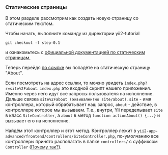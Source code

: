 ### Статические страницы

В этом разделе рассмотрим как создать новую страницу со статическим текстом.

Чтобы начать, выполните команду из директории yii2-tutorial

```
git checkout -f step-0.1
```
и ознакомьтесь с 
<a href="https://github.com/yiisoft/yii2/blob/master/docs/guide-ru/structure-views.md#%D0%A0%D0%B5%D0%BD%D0%B4%D0%B5%D1%80%D0%B8%D0%BD%D0%B3-%D1%81%D1%82%D0%B0%D1%82%D0%B8%D1%87%D0%B5%D1%81%D0%BA%D0%B8%D1%85-%D1%81%D1%82%D1%80%D0%B0%D0%BD%D0%B8%D1%86-" target="_blank">
официальной документацией по статическим страницам.
</a>

Теперь перейдя <a href="http://localhost:9000/yii2-app-advanced/frontend/web/index.php?r=site%2Fabout" target="_blank">
по ссылке</a> вы попадёте на статическую страницу "About".

Если посмотреть на адрес ссылки, то можно увидеть `index.php?r=site%2Fabout`.
`index.php` это входной скрипт нашего приложения. Именно через него идут все запросы пользователя на исполнение.
Дальше связка `site%2Fabout (эквивалентно site/about)`. `site` - имя контроллера, который обрабатывает наш запрос, 
`about` - действие, в контроллере которое мы вызываем. Т.е., внутри, Yii переделывает `site` в класс `SiteController`, 
а `about` в метод `function actionAbout() {...}` и вызывает его на исполнение.

Найдём этот контроллер и этот метод. Контроллер лежит в `yii2-app-advanced/frontend/controllers/SiteController.php`, 
по-умолчанию все контроллеры принято располагать в папке `controllers/` c суффиксом `Controller` 
(<a href="https://github.com/yiisoft/yii2/issues/2709" target="_blank">Почему так?</a>).

